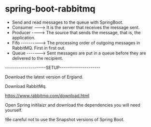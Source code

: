 # spring-boot-rabbitmq



- Send and read messages to the queue with SpringBoot.
- Consumer ---> It is the server that receives the message sent.
- Producer ----> The source that sends the message, that is, the application.
- Fifo ----------> The processing order of outgoing messages in RabbitMQ. First in first out.
- Queue -------> Sent messages are put in a queue before they are delivered to the recipient. 





---------------------SETUP---------------------


Download the latest version of Ergland.

Download RabbitMq.

https://www.rabbitmq.com/download.html




Open Spring initilaizr and download the dependencies you will need yourself.

!Be careful not to use the Snapshot versions of Spring Boot.


